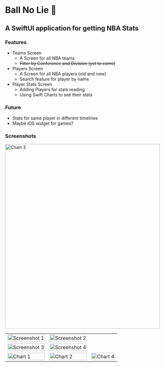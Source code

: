 # Ball No Lie 🏀

## A SwiftUI application for getting NBA Stats

### Features

- Teams Screen
  - A Screen for all NBA teams
  - ~~Filter by Conference and Division (yet to come)~~
- Players Screen
  - A Screen for all NBA players (old and new)
  - Search feature for player by name
- Player Stats Screen
  - Adding Players for stats reading
  - Using Swift Charts to see their stats

### Future

- Stats for same player in different timelines
- Maybe iOS widget for games?

### Screenshots

<table>
<tr>
<td>
      <img src="https://github.com/c2p-cmd/ball_no_life/main/Screenshots/ss1.PNG" alt="Screenshot 1" style="width: 100%; max-height: 600px; object-fit: contain;"/>
    </td>
    <td>
      <img src="https://github.com/c2p-cmd/ball_no_life/main/Screenshots/ss2.PNG" alt="Screenshot 2" style="width: 100%; max-height: 600px; object-fit: contain;"/>
    </td>
</tr>
<tr>
<td>
      <img src="https://github.com/c2p-cmd/ball_no_life/main/Screenshots/ss3.PNG" alt="Screenshot 3" style="width: 100%; max-height: 600px; object-fit: contain;"/>
    </td>
    <td>
      <img src="https://github.com/c2p-cmd/ball_no_life/main/Screenshots/ss4.PNG" alt="Screenshot 4" style="width: 100%; max-height: 600px; object-fit: contain;"/>
    </td>
</tr>
<tr>
<td>
      <img src="https://github.com/c2p-cmd/ball_no_life/main/Screenshots/chart1.PNG" alt="Chart 1" style="width: 100%; max-height: 600px; object-fit: contain;"/>
    </td>
    <td>
      <img src="https://github.com/c2p-cmd/ball_no_life/main/Screenshots/chart2.PNG" alt="Chart 2" style="width: 100%; max-height: 600px; object-fit: contain;"/>
    </td>
      <img src="https://github.com/c2p-cmd/ball_no_life/main/Screenshots/chart3.PNG" alt="Chart 3" style="width: 100%; max-height: 600px; object-fit: contain;"/>
    </td>
    <td>
      <img src="https://github.com/c2p-cmd/ball_no_life/main/Screenshots/chart4.PNG" alt="Chart 4" style="width: 100%; max-height: 600px; object-fit: contain;"/>
    </td>
</tr>
</table>
